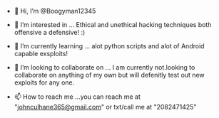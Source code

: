 - 👋 Hi, I’m @Boogyman12345
- 👀 I’m interested in ... Ethical and unethical hacking techniques both offensive a defensive! :)

- 🌱 I’m currently learning ... alot python scripts and alot of Android capable exsploits!

- 💞️ I’m looking to collaborate on ... I am currently not.looking to collaborate on anything of my own but will defenitly test out new exploits for any one.

- 📫 How to reach me ...you can reach me at "johnculhane365@gmail.com" or txt/call me at "2082471425"
<!---
Boogyman12345/Boogyman12345 is a ✨ special ✨ repository because its `README.md` (this file) appears on your GitHub profile.
You can click the Preview link to take a look at your changes.
--->

